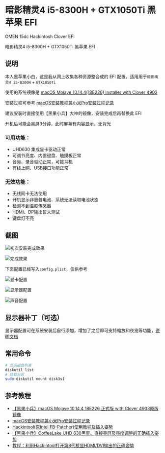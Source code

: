 # 暗影精灵4 i5-8300H + GTX1050Ti 黑苹果 EFI

OMEN 15dc Hackintosh Clover EFI

暗影精灵4 i5-8300H + GTX1050Ti 黑苹果 EFI

## 说明

本人黑苹果小白，这是我从网上收集各种资源整合成的 EFI 配置，适用用于`暗影精灵4 i5-8300H` + `GTX1050Ti`

使用的系统镜像是 [macOS Mojave 10.14.4(18E226) Installer with Clover 4903](https://blog.daliansky.net/macOS-Mojave-10.14.4-18E226-official-version-with-Clover-4903-original-image.html#more)

安装过程可参考 [macOS安装教程兼小米Pro安装过程记录](https://blog.daliansky.net/MacOS-installation-tutorial-XiaoMi-Pro-installation-process-records.html)

建议安装时直接使用【黑果小兵】大神的镜像，安装完成后再替换此 EFI

开机后可能会黑屏3分钟，此时屏幕有内容显示，无背光

### 可用功能：

- UHD630 集成显卡驱动正常
- 可调节亮度、内置键盘、触摸板正常
- 音频、录音驱动正常，可接耳机
- 有线上网、USB接口功能正常

### 无效功能：

- 无线网卡无法使用
- 开机显示非惠普电池、系统无法读取电池状态
- 检测不到温度传感器
- HDMI、DP输出暂未测试
- 键盘灯不亮

## 截图

![初次安装完成效果](https://ws3.sinaimg.cn/large/005BYqpgly1g1s3fbr5igj31hc0u0u0x.jpg)

![完成效果](https://ws3.sinaimg.cn/large/005BYqpgly1g1s3japa5zj31hc0u0u0x.jpg)

下面配置已经写入`config.plist`，仅供参考

![显卡配置](https://ws3.sinaimg.cn/large/005BYqpgly1g1s3mcfnxsj30j80kidk7.jpg)

![显示器配置](https://ws3.sinaimg.cn/large/005BYqpgly1g1s3n6ca0aj30j80ki0wo.jpg)

![声音配置](https://ws3.sinaimg.cn/large/005BYqpgly1g1s3ngmkyyj30j80ki0wo.jpg)

## 显示器补丁（可选）

显示器配置可在系统安装后自行添加，增加了之后即可支持缩放和夜览等功能，[说明文档]()

## 常用命令

```sh
# 显示磁盘列表
diskutil list
# 挂载分区
sudo diskutil mount disk3s1
```

## 参考教程

- [【黑果小兵】macOS Mojave 10.14.4 18E226 正式版 with Clover 4903原版镜像](https://blog.daliansky.net/macOS-Mojave-10.14.4-18E226-official-version-with-Clover-4903-original-image.html)
- [macOS安装教程兼小米Pro安装过程记录](https://blog.daliansky.net/MacOS-installation-tutorial-XiaoMi-Pro-installation-process-records.html)
- [Hackintool(原Intel FB-Patcher)使用教程及插入姿势](https://blog.daliansky.net/Intel-FB-Patcher-tutorial-and-insertion-pose.html)
- [【黑果小兵】CoffeeLake UHD 630黑屏、直接亮屏及亮度调整的正确插入姿势](https://blog.daliansky.net/CoffeeLake-UHD-630-black-screen-direct-bright-screen-and-correct-adjustment-of-brightness-adjustment.html)
- [教程：利用Hackintool打开第8代核显HDMI/DVI输出的正确姿势](https://blog.daliansky.net/Tutorial-Using-Hackintool-to-open-the-correct-pose-of-the-8th-generation-core-display-HDMI-or-DVI-output.html)